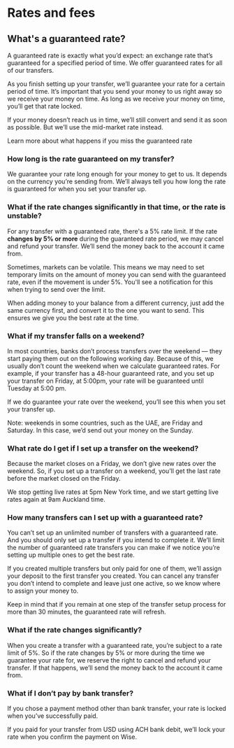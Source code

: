 # Rates and fees  
## What's a guaranteed rate?  
A guaranteed rate is exactly what you’d expect: an exchange rate that’s guaranteed for a specified period of time. We offer guaranteed rates for all of our transfers. 

As you finish setting up your transfer, we’ll guarantee your rate for a certain period of time. It’s important that you send your money to us right away so we receive your money on time. As long as we receive your money on time, you’ll get that rate locked.

If your money doesn’t reach us in time, we’ll still convert and send it as soon as possible. But we’ll use the mid-market rate instead.

Learn more about what happens if you miss the guaranteed rate

### How long is the rate guaranteed on my transfer?

We guarantee your rate long enough for your money to get to us. It depends on the currency you’re sending from. We’ll always tell you how long the rate is guaranteed for when you set your transfer up.

###  **What if the rate changes significantly in that time, or the rate is unstable?**

For any transfer with a guaranteed rate, there's a 5% rate limit. If the rate **changes by 5% or more** during the guaranteed rate period, we may cancel and refund your transfer. We’ll send the money back to the account it came from. 

Sometimes, markets can be volatile. This means we may need to set temporary limits on the amount of money you can send with the guaranteed rate, even if the movement is under 5%. You'll see a notification for this when trying to send over the limit.

When adding money to your balance from a different currency, just add the same currency first, and convert it to the one you want to send. This ensures we give you the best rate at the time.

### What if my transfer falls on a weekend?

In most countries, banks don’t process transfers over the weekend — they start paying them out on the following working day. Because of this, we usually don’t count the weekend when we calculate guaranteed rates. For example, if your transfer has a 48-hour guaranteed rate, and you set up your transfer on Friday, at 5:00pm, your rate will be guaranteed until Tuesday at 5:00 pm. 

If we do guarantee your rate over the weekend, you’ll see this when you set your transfer up. 

Note: weekends in some countries, such as the UAE, are Friday and Saturday. In this case, we’d send out your money on the Sunday.

### What rate do I get if I set up a transfer on the weekend?

Because the market closes on a Friday, we don’t give new rates over the weekend. So, if you set up a transfer on a weekend, you’ll get the last rate before the market closed on the Friday. 

We stop getting live rates at 5pm New York time, and we start getting live rates again at 9am Auckland time. 

### How many transfers can I set up with a guaranteed rate?

You can’t set up an unlimited number of transfers with a guaranteed rate. And you should only set up a transfer if you intend to complete it. We’ll limit the number of guaranteed rate transfers you can make if we notice you’re setting up multiple ones to get the best rate.

If you created multiple transfers but only paid for one of them, we’ll assign your deposit to the first transfer you created. You can cancel any transfer you don’t intend to complete and leave just one active, so we know where to assign your money to.

Keep in mind that if you remain at one step of the transfer setup process for more than 30 minutes, the guaranteed rate will refresh.

### What if the rate changes significantly?

When you create a transfer with a guaranteed rate, you’re subject to a rate limit of 5%. So if the rate changes by 5% or more during the time we guarantee your rate for, we reserve the right to cancel and refund your transfer. If that happens, we’ll send the money back to the account it came from. 

### What if I don’t pay by bank transfer?

If you chose a payment method other than bank transfer, your rate is locked when you’ve successfully paid.

If you paid for your transfer from USD using ACH bank debit, we’ll lock your rate when you confirm the payment on Wise.